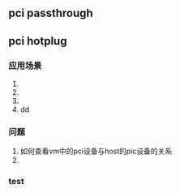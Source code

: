 pci passthrough
----
pci hotplug
----
### 应用场景
1.  
2.  
3.  
4.  dd
### 问题  
1. 如何查看vm中的pci设备与host的pic设备的关系
2. 

### test

[hotplug_sig]:https://lists.linux-foundation.org/pipermail/hotplug_sig/2005-August/001202.html
